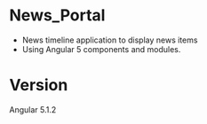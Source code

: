 # News_Portal

* News timeline application to display news items
* Using Angular 5 components and modules.

# Version
Angular 5.1.2




